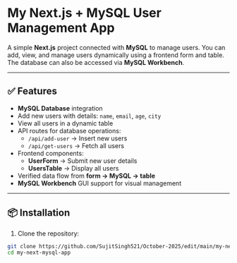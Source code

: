 # My Next.js + MySQL User Management App

A simple **Next.js** project connected with **MySQL** to manage users. You can add, view, and manage users dynamically using a frontend form and table. The database can also be accessed via **MySQL Workbench**.

---

## ✅ Features

- **MySQL Database** integration
- Add new users with details: `name`, `email`, `age`, `city`
- View all users in a dynamic table
- API routes for database operations:
  - `/api/add-user` → Insert new users
  - `/api/get-users` → Fetch all users
- Frontend components:
  - **UserForm** → Submit new user details
  - **UsersTable** → Display all users
- Verified data flow from **form → MySQL → table**
- **MySQL Workbench** GUI support for visual management

---

## 📦 Installation

1. Clone the repository:

```bash
git clone https://github.com/SujitSingh521/October-2025/edit/main/my-next-mysql-app/
cd my-next-mysql-app
